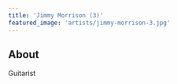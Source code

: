 ```yaml
---
title: 'Jimmy Morrison (3)'
featured_image: 'artists/jimmy-morrison-3.jpg'
---
```


## About

Guitarist
